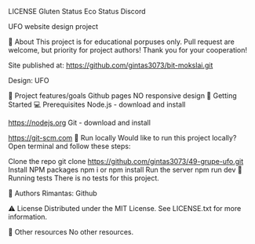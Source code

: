 LICENSE Gluten Status Eco Status Discord

UFO
website design project

🌟 About
This project is for educational porpuses only. Pull request are welcome, but priority for project authors! Thank you for your cooperation!

Site published at: https://github.com/gintas3073/bit-mokslai.git

Design: UFO

🎯 Project features/goals
Github pages
NO responsive design
🧰 Getting Started
💻 Prerequisites
Node.js - download and install

https://nodejs.org
Git - download and install

https://git-scm.com
🏃 Run locally
Would like to run this project locally? Open terminal and follow these steps:

Clone the repo
git clone https://github.com/gintas3073/49-grupe-ufo.git
Install NPM packages
npm i
or
npm install
Run the server
npm run dev
🧪 Running tests
There is no tests for this project.

🎅 Authors
Rimantas: Github

⚠️ License
Distributed under the MIT License. See LICENSE.txt for more information.

🔗 Other resources
No other resources.
